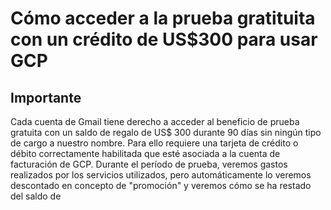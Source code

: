 # Cómo acceder a la prueba gratituita con un crédito de US$300 para usar GCP

## Importante

Cada cuenta de Gmail tiene derecho a acceder al beneficio de prueba gratuita con un saldo de regalo de US$ 300 durante 90 días sin ningún tipo de cargo a nuestro nombre. Para ello requiere una tarjeta de crédito o débito correctamente habilitada que esté asociada a la cuenta de facturación de GCP. Durante el período de prueba, veremos gastos realizados por los servicios utilizados, pero automáticamente lo veremos descontado en concepto de "promoción" y veremos cómo se ha restado del saldo de
